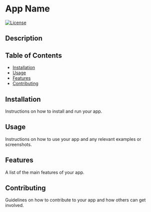 # App Name

[![License](https://img.shields.io/badge/license-MIT-blue.svg)](https://opensource.org/licenses/MIT)

## Description

## Table of Contents

- [Installation](#installation)
- [Usage](#usage)
- [Features](#features)
- [Contributing](#contributing)

## Installation

Instructions on how to install and run your app.

## Usage

Instructions on how to use your app and any relevant examples or screenshots.

## Features

A list of the main features of your app.

## Contributing

Guidelines on how to contribute to your app and how others can get involved.

